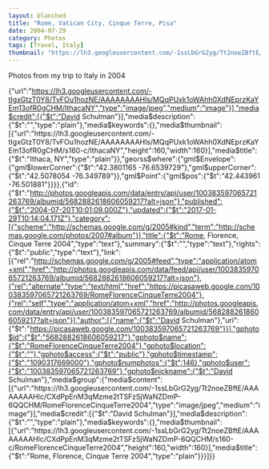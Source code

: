 ```yaml
---
layout: blanched
title: "Rome, Vatican City, Cinque Terre, Pisa"
date: 2004-07-29
category: Photos
tags: [Travel, Italy]
thumbnail: "https://lh3.googleusercontent.com/-1ssLbGrG2yg/Tt2noeZBftE/AAAAAAAAHlc/CXdPpEnM3qMzme2tTSFzSjWaNZDmP-6QQCHM/s160-c/RomeFlorenceCinqueTerre2004"
---
```


Photos from my trip to Italy in 2004

{"url":"https://lh3.googleusercontent.com/-tIgxGtzT0Y8/TvFOu1hozNE/AAAAAAAAHls/MQqPUxk1oWAhh0XdNEprzKaYEm13ofR0gCHM/IthacaNY","type":"image/jpeg","medium":"image"}],"media$credit":[{"$t":"David Schulman"}],"media$description":{"$t":"","type":"plain"},"media$keywords":{},"media$thumbnail":[{"url":"https://lh3.googleusercontent.com/-tIgxGtzT0Y8/TvFOu1hozNE/AAAAAAAAHls/MQqPUxk1oWAhh0XdNEprzKaYEm13ofR0gCHM/s160-c/IthacaNY","height":160,"width":160}],"media$title":{"$t":"Ithaca, NY","type":"plain"}},"georss$where":{"gml$Envelope":{"gml$lowerCorner":{"$t":"42.3801165 -76.6539729"},"gml$upperCorner":{"$t":"42.5078054 -76.349789"}},"gml$Point":{"gml$pos":{"$t":"42.443961 -76.501881"}}}},{"id":{"$t":"http://photos.googleapis.com/data/entry/api/user/100383597065721263769/albumid/5682882618606059217?alt=json"},"published":{"$t":"2004-07-20T10:01:09.000Z"},"updated":{"$t":"2017-01-29T10:14:04.171Z"},"category":[{"scheme":"http://schemas.google.com/g/2005#kind","term":"http://schemas.google.com/photos/2007#album"}],"title":{"$t":"Rome, Florence, Cinque Terre 2004","type":"text"},"summary":{"$t":"","type":"text"},"rights":{"$t":"public","type":"text"},"link":[{"rel":"http://schemas.google.com/g/2005#feed","type":"application/atom+xml","href":"http://photos.googleapis.com/data/feed/api/user/100383597065721263769/albumid/5682882618606059217?alt=json"},{"rel":"alternate","type":"text/html","href":"https://picasaweb.google.com/100383597065721263769/RomeFlorenceCinqueTerre2004"},{"rel":"self","type":"application/atom+xml","href":"http://photos.googleapis.com/data/entry/api/user/100383597065721263769/albumid/5682882618606059217?alt=json"}],"author":[{"name":{"$t":"David Schulman"},"uri":{"$t":"https://picasaweb.google.com/100383597065721263769"}}],"gphoto$id":{"$t":"5682882618606059217"},"gphoto$name":{"$t":"RomeFlorenceCinqueTerre2004"},"gphoto$location":{"$t":""},"gphoto$access":{"$t":"public"},"gphoto$timestamp":{"$t":"1090317669000"},"gphoto$numphotos":{"$t":146},"gphoto$user":{"$t":"100383597065721263769"},"gphoto$nickname":{"$t":"David Schulman"},"media$group":{"media$content":[{"url":"https://lh3.googleusercontent.com/-1ssLbGrG2yg/Tt2noeZBftE/AAAAAAAAHlc/CXdPpEnM3qMzme2tTSFzSjWaNZDmP-6QQCHM/RomeFlorenceCinqueTerre2004","type":"image/jpeg","medium":"image"}],"media$credit":[{"$t":"David Schulman"}],"media$description":{"$t":"","type":"plain"},"media$keywords":{},"media$thumbnail":[{"url":"https://lh3.googleusercontent.com/-1ssLbGrG2yg/Tt2noeZBftE/AAAAAAAAHlc/CXdPpEnM3qMzme2tTSFzSjWaNZDmP-6QQCHM/s160-c/RomeFlorenceCinqueTerre2004","height":160,"width":160}],"media$title":{"$t":"Rome, Florence, Cinque Terre 2004","type":"plain"}}}]}}
